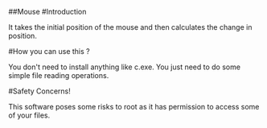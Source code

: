 ##Mouse
#Introduction

It takes the initial position of the mouse and then calculates the change in position.

#How you can use this ?

You don't need to install anything like c.exe.
You just need to do some simple file reading operations.

#Safety Concerns!

This software poses some risks to root as it has permission to access some of your files.
